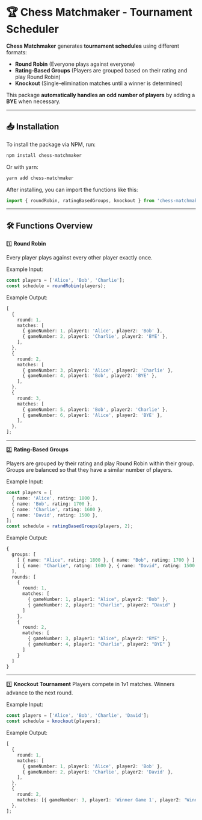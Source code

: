 # 🏆 Chess Matchmaker - Tournament Scheduler

**Chess Matchmaker** generates **tournament schedules** using different formats:

- **Round Robin** (Everyone plays against everyone)
- **Rating-Based Groups** (Players are grouped based on their rating and play Round Robin)
- **Knockout** (Single-elimination matches until a winner is determined)

This package **automatically handles an odd number of players** by adding a **BYE** when necessary.

---

## 📥 Installation

To install the package via NPM, run:

```sh
npm install chess-matchmaker
```

Or with yarn:

```sh
yarn add chess-matchmaker
```

After installing, you can import the functions like this:

```ts
import { roundRobin, ratingBasedGroups, knockout } from 'chess-matchmaker';
```

---

## 🛠️ Functions Overview

1️⃣ **Round Robin**

Every player plays against every other player exactly once.

Example Input:

```ts
const players = ['Alice', 'Bob', 'Charlie'];
const schedule = roundRobin(players);
```

Example Output:

```ts
[
  {
    round: 1,
    matches: [
      { gameNumber: 1, player1: 'Alice', player2: 'Bob' },
      { gameNumber: 2, player1: 'Charlie', player2: 'BYE' },
    ],
  },
  {
    round: 2,
    matches: [
      { gameNumber: 3, player1: 'Alice', player2: 'Charlie' },
      { gameNumber: 4, player1: 'Bob', player2: 'BYE' },
    ],
  },
  {
    round: 3,
    matches: [
      { gameNumber: 5, player1: 'Bob', player2: 'Charlie' },
      { gameNumber: 6, player1: 'Alice', player2: 'BYE' },
    ],
  },
];
```

---

2️⃣ **Rating-Based Groups**

Players are grouped by their rating and play Round Robin within their group.
Groups are balanced so that they have a similar number of players.

Example Input:

```ts
const players = [
  { name: 'Alice', rating: 1800 },
  { name: 'Bob', rating: 1700 },
  { name: 'Charlie', rating: 1600 },
  { name: 'David', rating: 1500 },
];
const schedule = ratingBasedGroups(players, 2);
```

Example Output:

```ts
{
  groups: [
    [ { name: "Alice", rating: 1800 }, { name: "Bob", rating: 1700 } ],
    [ { name: "Charlie", rating: 1600 }, { name: "David", rating: 1500 } ]
  ],
  rounds: [
    {
      round: 1,
      matches: [
        { gameNumber: 1, player1: "Alice", player2: "Bob" },
        { gameNumber: 2, player1: "Charlie", player2: "David" }
      ]
    },
    {
      round: 2,
      matches: [
        { gameNumber: 3, player1: "Alice", player2: "BYE" },
        { gameNumber: 4, player1: "Charlie", player2: "BYE" }
      ]
    }
  ]
}
```

---

3️⃣ **Knockout Tournament**
Players compete in 1v1 matches.
Winners advance to the next round.

Example Input:

```ts
const players = ['Alice', 'Bob', 'Charlie', 'David'];
const schedule = knockout(players);
```

Example Output:

```ts
[
  {
    round: 1,
    matches: [
      { gameNumber: 1, player1: 'Alice', player2: 'Bob' },
      { gameNumber: 2, player1: 'Charlie', player2: 'David' },
    ],
  },
  {
    round: 2,
    matches: [{ gameNumber: 3, player1: 'Winner Game 1', player2: 'Winner Game 2' }],
  },
];
```
